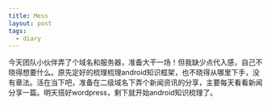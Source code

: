 ```yaml
---
title: Mess
layout: post
tags:
  - diary
---
```


今天团队小伙伴弄了个域名和服务器，准备大干一场！但我缺少点代入感，自己不晓得想要什么。原先定好的梳理梳理android知识框架，也不晓得从哪里下手，没有章法。活在当下吧，准备在二级域名下弄个新闻资讯的分享，主要每天看看新闻分享一篇。明天搭好wordpress，剩下就开始android知识梳理了。